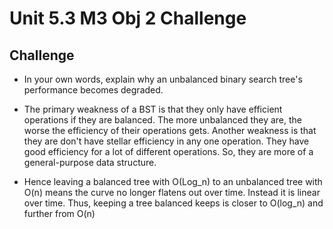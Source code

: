 # Unit 5.3 M3 Obj 2 Challenge

## Challenge
- In your own words, explain why an unbalanced binary search tree's performance becomes degraded.

- The primary weakness of a BST is that they only have efficient operations if they are balanced. The more unbalanced they are, the worse the efficiency of their operations gets. Another weakness is that they are don't have stellar efficiency in any one operation. They have good efficiency for a lot of different operations. So, they are more of a general-purpose data structure.

- Hence leaving a balanced tree with O(Log_n) to an unbalanced tree with O(n) means the curve no longer flatens out over time. Instead it is linear over time. Thus, keeping a tree balanced keeps is closer to O(log_n) and further from O(n)